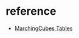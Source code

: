 # reference

* [MarchingCubes Tables](http://users.polytech.unice.fr/~lingrand/MarchingCubes/applet.html)
